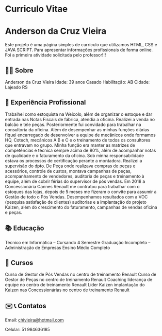 # Curriculo Vitae

# Anderson da Cruz Vieira

Este projeto é uma página simples de currículo que utilizamos HTML, CSS e JAVA SCRIPT. Para apresentar informações profissionais de forma online. Foi a primeira atividade solicitada pelo professor!!!

## 👨‍💻 Sobre

 Anderson da Cruz Vieira
 Idade: 39 anos
 Casado
 Habilitação: AB
 Cidade: Lajeado RS
 
## 🚀 Experiência Profissional

Trabalhei como estoquista na Weicolo, além de organizar o estoque e dar entrada nas Notas Fiscais de fábrica, atendia a oficina. Realizei a venda no balcão e tele peças. Posteriormente fui convidado para trabalhar na consultoria da oficina. Além de desempenhar as minhas funções diárias fiquei encarregado de desenvolver a equipe de mecânicos onde formamos HQ, Cotech, mecânicos A B e C e o treinamento de todos os consultores que entravam no grupo. Minha função era manter as matrizes de competências e técnica sempre acima de 80%, além de acompanhar notas de qualidade e o faturamento da oficina. Sob minha responsabilidade estava os processos de certificação perante a montadora. Realizei a supervisão do dpto. De Peça onde realizava compras de peças e acessórios, controle de custos, montava campanhas de peças, acompanhamento de vendedores, auditoria de peças e treinamento à equipe, além de cobrir férias do supervisor de pós vendas. Em 2018 a Concessionária Cannes Renault me contratou para trabalhar com o estoques das lojas, depois de 5 meses me fizeram o convite para assumir a Gestão de todo o Pós Vendas. Desempenhamos resultados com a VOC (pesquisa satisfação de clientes) auditorias e a implantação do projeto Kaizen, além do crescimento do faturamento, campanhas de vendas oficina e peças.

## 📚 Educação
 
 Técnico em Informática – Cursando 4 Semestre
 Graduação Incompleto – Administração de Empresas
 Ensino Médio Completo

## 🧠 Cursos

 Curso de Gestor de Pós Vendas no centro de treinamento Renault
 Curso de Gestor de Peças no centro de treinamento Renault
 Coaching liderança de equipe no centro de treinamento Renault
 Líder Kaizen implantação do Kaizen nas Concessionárias no centro de treinamento Renault
 
## ✉️ 📞 Contatos
 
 Email: chivieira@hotmail.com

 Celular: 51 984636185

